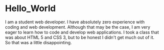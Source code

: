 # Hello_World
I am a student web developer. I have absolutely zero experience with coding and web development. Although that may be the case, I am very eager to learn how to code and develop web applications. I took a class that was about HTML 5 and CSS 3, but to be honest I didn't get much out of it. So that was a little disappointing.
